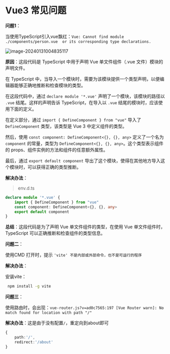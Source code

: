 # Vue3 常见问题

**问题1**：

当使用TypeScript引入vue飘红：`Vue: Cannot find module  ./components/person.vue  or its corresponding type declarations.`

![image-20240131004835117](https://cdn.jsdelivr.net/gh/letengzz/tc2/img202401310050419.png)

**原因**：这段代码是 TypeScript 中用于声明 Vue 单文件组件（.vue 文件）模块的声明文件。

在 TypeScript 中，当导入一个模块时，需要为该模块提供一个类型声明，以便编辑器能够正确地推断和检查模块的类型。

在这段代码中，通过 `declare module '*.vue'` 声明了一个模块，该模块的路径以 `.vue` 结尾。这样的声明告诉 TypeScript，在导入以 `.vue` 结尾的模块时，应该使用下面的定义。

在定义部分，通过 `import { DefineComponent } from "vue"` 导入了 `DefineComponent` 类型，该类型是 Vue 3 中定义组件的类型。

然后，使用 `const component: DefineComponent<{}, {}, any>` 定义了一个名为 `component` 的常量，类型为 `DefineComponent<{}, {}, any>`。这个类型表示组件的 props、组件实例的方法和组件的任意额外属性。

最后，通过 `export default component` 导出了这个模块，使得在其他地方导入这个模块时，可以获得正确的类型推断。

**解决办法**：

> env.d.ts

```ts
declare module '*.vue' {
    import { DefineComponent } from "vue"
    const component: DefineComponent<{}, {}, any>
    export default component
}
```

**总结**：这段代码是为了声明 Vue 单文件组件的类型，在使用 Vue 单文件组件时，TypeScript 可以正确推断和检查组件的类型信息。

**问题二**：

使用CMD 打开时，提示 `'vite' 不是内部或外部命令，也不是可运行的程序`

**解决办法**：

安装vite：

```bash
 npm install -g vite
```

**问题三**：

使用路由时，会出现：`vue-router.js?v=ad0c7565:197 [Vue Router warn]: No match found for location with path "/"`

**解决办法**：这是由于没有配置`/`，重定向到about即可

```typescript
{
    path:'/',
    redirect:'/about'
}
```

